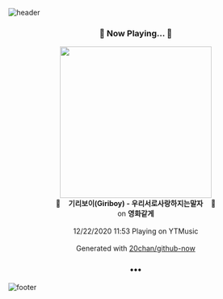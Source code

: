 ![header](https://capsule-render.vercel.app/api?type=wave&height=170&section=header&text=Hi.%20I'm%20SHIFT&fontColor=090707&fontAlignX=45&fontAlignY=65&fontSize=100)

<h3 align="center">🎵 Now Playing... 🎵</h3>
<p align="center">
  <a href="https://music.youtube.com/channel/UCMRvw9TUJB5m32YPrxLu7ag">
    <img width="300" src="https://lh3.googleusercontent.com/JZF4Y9aEX6m4FptTS_japPrAoM0IshfJISJwI57cuWLs3Ii4Whyo-LU7O9ExENJN4ee7E_RBvsGn_lI">
  </a>
  <br>
  🎵&nbsp&nbsp&nbsp <b>기리보이(Giriboy) - 우리서로사랑하지는말자</b> &nbsp&nbsp&nbsp🎵
  <br>
  on <b>영화같게</b>
  
  <br />
  <br />
  12/22/2020 11:53 Playing on YTMusic
  <br />
  <br />
  Generated with <a href="https://github.com/20chan/github-now">20chan/github-now</a>
</p>

<h3 align="center">•••</h3>

![footer](https://capsule-render.vercel.app/api?type=wave&height=150&section=footer)
